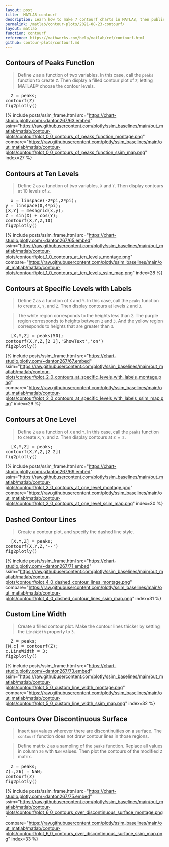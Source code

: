 ```yaml
---
layout: post
title:  MATLAB contourf
description: Learn how to make 7 contourf charts in MATLAB, then publish them to the Web with Plotly.
permalink: /matlab/contour-plots/2021-08-23-contourf/
layout: matlab
function: contourf
reference: https://mathworks.com/help/matlab/ref/contourf.html
github: contour-plots/contourf.md
---
```


## Contours of Peaks Function

> Define `Z` as a function of two variables. In this case, call the `peaks` function to create `Z`. Then display a filled contour plot of `Z`, letting MATLAB® choose the contour levels.

<pre class="mcode">
  Z = peaks;
contourf(Z)
fig2plotly()
</pre>

{% include posts/ssim_frame.html 
  src="https://chart-studio.plotly.com/~danton267/63.embed" 
  ssim="https://raw.githubusercontent.com/plotly/ssim_baselines/main/out_matlab/matlab/contour-plots/contourf/plot_0_0_contours_of_peaks_function_montage.png" 
  compare="https://raw.githubusercontent.com/plotly/ssim_baselines/main/out_matlab/matlab/contour-plots/contourf/plot_0_0_contours_of_peaks_function_ssim_map.png" 
  index=27
%}



<!--------------------- EXAMPLE BREAK ------------------------->

## Contours at Ten Levels

> Define `Z` as a function of two variables, `X` and `Y`. Then display contours at 10 levels of `Z`.

<pre class="mcode">
  x = linspace(-2*pi,2*pi);
y = linspace(0,4*pi);
[X,Y] = meshgrid(x,y);
Z = sin(X) + cos(Y);
contourf(X,Y,Z,10)
fig2plotly()
</pre>

{% include posts/ssim_frame.html 
  src="https://chart-studio.plotly.com/~danton267/65.embed" 
  ssim="https://raw.githubusercontent.com/plotly/ssim_baselines/main/out_matlab/matlab/contour-plots/contourf/plot_1_0_contours_at_ten_levels_montage.png" 
  compare="https://raw.githubusercontent.com/plotly/ssim_baselines/main/out_matlab/matlab/contour-plots/contourf/plot_1_0_contours_at_ten_levels_ssim_map.png" 
  index=28
%}



<!--------------------- EXAMPLE BREAK ------------------------->

## Contours at Specific Levels with Labels

> Define `Z` as a function of `X` and `Y`. In this case, call the `peaks` function to create `X`, `Y`, and `Z`. Then display contours at levels `2` and `3`. 

> The white region corresponds to the heights less than `2`. The purple region corresponds to heights between `2` and `3`. And the yellow region corresponds to heights that are greater than `3`.

<pre class="mcode">
  [X,Y,Z] = peaks(50);
contourf(X,Y,Z,[2 3],'ShowText','on')
fig2plotly()
</pre>

{% include posts/ssim_frame.html 
  src="https://chart-studio.plotly.com/~danton267/67.embed" 
  ssim="https://raw.githubusercontent.com/plotly/ssim_baselines/main/out_matlab/matlab/contour-plots/contourf/plot_2_0_contours_at_specific_levels_with_labels_montage.png" 
  compare="https://raw.githubusercontent.com/plotly/ssim_baselines/main/out_matlab/matlab/contour-plots/contourf/plot_2_0_contours_at_specific_levels_with_labels_ssim_map.png" 
  index=29
%}



<!--------------------- EXAMPLE BREAK ------------------------->

## Contours at One Level

> Define `Z` as a function of `X` and `Y`. In this case, call the `peaks` function to create `X`, `Y`, and `Z`. Then display contours at `Z = 2`.

<pre class="mcode">
  [X,Y,Z] = peaks;
contourf(X,Y,Z,[2 2])
fig2plotly()
</pre>

{% include posts/ssim_frame.html 
  src="https://chart-studio.plotly.com/~danton267/69.embed" 
  ssim="https://raw.githubusercontent.com/plotly/ssim_baselines/main/out_matlab/matlab/contour-plots/contourf/plot_3_0_contours_at_one_level_montage.png" 
  compare="https://raw.githubusercontent.com/plotly/ssim_baselines/main/out_matlab/matlab/contour-plots/contourf/plot_3_0_contours_at_one_level_ssim_map.png" 
  index=30
%}



<!--------------------- EXAMPLE BREAK ------------------------->

## Dashed Contour Lines

> Create a contour plot, and specify the dashed line style.

<pre class="mcode">
  [X,Y,Z] = peaks;
contourf(X,Y,Z,'--')
fig2plotly()
</pre>

{% include posts/ssim_frame.html 
  src="https://chart-studio.plotly.com/~danton267/71.embed" 
  ssim="https://raw.githubusercontent.com/plotly/ssim_baselines/main/out_matlab/matlab/contour-plots/contourf/plot_4_0_dashed_contour_lines_montage.png" 
  compare="https://raw.githubusercontent.com/plotly/ssim_baselines/main/out_matlab/matlab/contour-plots/contourf/plot_4_0_dashed_contour_lines_ssim_map.png" 
  index=31
%}



<!--------------------- EXAMPLE BREAK ------------------------->

## Custom Line Width

> Create a filled contour plot. Make the contour lines thicker by setting the `LineWidth` property to `3`.

<pre class="mcode">
  Z = peaks;
[M,c] = contourf(Z);
c.LineWidth = 3;
fig2plotly()
</pre>

{% include posts/ssim_frame.html 
  src="https://chart-studio.plotly.com/~danton267/73.embed" 
  ssim="https://raw.githubusercontent.com/plotly/ssim_baselines/main/out_matlab/matlab/contour-plots/contourf/plot_5_0_custom_line_width_montage.png" 
  compare="https://raw.githubusercontent.com/plotly/ssim_baselines/main/out_matlab/matlab/contour-plots/contourf/plot_5_0_custom_line_width_ssim_map.png" 
  index=32
%}



<!--------------------- EXAMPLE BREAK ------------------------->

## Contours Over Discontinuous Surface

> Insert `NaN` values wherever there are discontinuities on a surface. The `contourf` function does not draw contour lines in those regions.

> Define matrix `Z` as a sampling of the `peaks` function. Replace all values in column `26` with `NaN` values. Then plot the contours of the modified `Z` matrix.

<pre class="mcode">
  Z = peaks;
Z(:,26) = NaN;
contourf(Z)
fig2plotly()
</pre>

{% include posts/ssim_frame.html 
  src="https://chart-studio.plotly.com/~danton267/75.embed" 
  ssim="https://raw.githubusercontent.com/plotly/ssim_baselines/main/out_matlab/matlab/contour-plots/contourf/plot_6_0_contours_over_discontinuous_surface_montage.png" 
  compare="https://raw.githubusercontent.com/plotly/ssim_baselines/main/out_matlab/matlab/contour-plots/contourf/plot_6_0_contours_over_discontinuous_surface_ssim_map.png" 
  index=33
%}



<!--------------------- EXAMPLE BREAK ------------------------->

